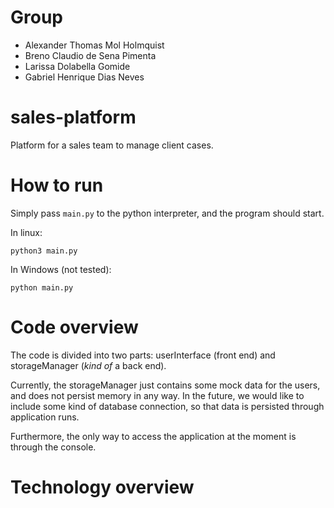 # Group

- Alexander Thomas Mol Holmquist
- Breno Claudio de Sena Pimenta
- Larissa Dolabella Gomide
- Gabriel Henrique Dias Neves

# sales-platform

Platform for a sales team to manage client cases.


# How to run

Simply pass `main.py` to the python interpreter, and the program should start.

In linux:

```shell
python3 main.py
```

In Windows (not tested):

```shell
python main.py
```

# Code overview

The code is divided into two parts: userInterface (front end) and storageManager (_kind of_ a back end).

Currently, the storageManager just contains some mock data for the users, and does not persist memory in any way. In the future, we would like to include some kind of database connection, so that data is persisted through application runs.

Furthermore, the only way to access the application at the moment is through the console.

# Technology overview

